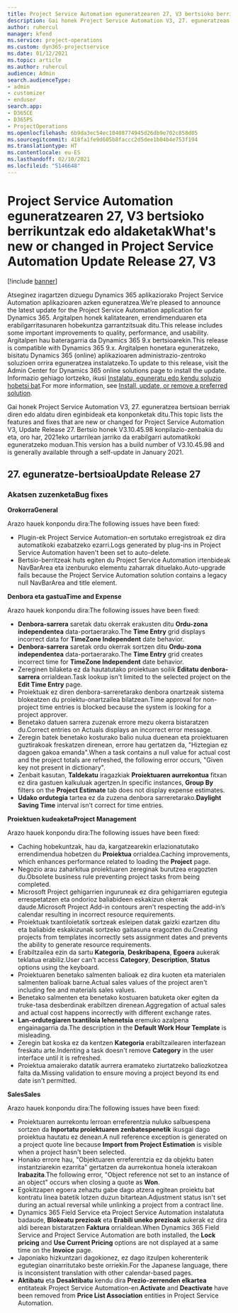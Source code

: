 ```yaml
---
title: Project Service Automation eguneratzearen 27, V3 bertsioko berrikuntzak edo aldaketak
description: Gai honek Project Service Automation V3, 27. eguneratzean erabilgarri dauden eginbideak eta konponketak ditu.
author: ruhercul
manager: kfend
ms.service: project-operations
ms.custom: dyn365-projectservice
ms.date: 01/12/2021
ms.topic: article
ms.author: ruhercul
audience: Admin
search.audienceType:
- admin
- customizer
- enduser
search.app:
- D365CE
- D365PS
- ProjectOperations
ms.openlocfilehash: 6b9da3ec54ec10408774945d26db9e702c858d05
ms.sourcegitcommit: 418fa1fe9d605b8faccc2d5dee1b04b4e753f194
ms.translationtype: HT
ms.contentlocale: eu-ES
ms.lasthandoff: 02/10/2021
ms.locfileid: "5146648"
---
```

# <a name="whats-new-or-changed-in-project-service-automation-update-release-27-v3"></a><span data-ttu-id="4cd01-103">Project Service Automation eguneratzearen 27, V3 bertsioko berrikuntzak edo aldaketak</span><span class="sxs-lookup"><span data-stu-id="4cd01-103">What's new or changed in Project Service Automation Update Release 27, V3</span></span>

[!include [banner](../includes/psa-now-project-operations.md)]

<span data-ttu-id="4cd01-104">Atseginez iragartzen dizuegu Dynamics 365 aplikaziorako Project Service Automation aplikazioaren azken eguneratzea.</span><span class="sxs-lookup"><span data-stu-id="4cd01-104">We’re pleased to announce the latest update for the Project Service Automation application for Dynamics 365.</span></span> <span data-ttu-id="4cd01-105">Argitalpen honek kalitatearen, errendimenduaren eta erabilgarritasunaren hobekuntza garrantzitsuak ditu.</span><span class="sxs-lookup"><span data-stu-id="4cd01-105">This release includes some important improvements to quality, performance, and usability.</span></span> <span data-ttu-id="4cd01-106">Argitalpen hau bateragarria da Dynamics 365 9.x bertsioarekin.</span><span class="sxs-lookup"><span data-stu-id="4cd01-106">This release is compatible with Dynamics 365 9.x.</span></span> <span data-ttu-id="4cd01-107">Argitalpen honetara eguneratzeko, bisitatu Dynamics 365 (online) aplikazioaren administrazio-zentroko soluzioen orrira eguneratzea instalatzeko.</span><span class="sxs-lookup"><span data-stu-id="4cd01-107">To update to this release, visit the Admin Center for Dynamics 365 online solutions page to install the update.</span></span> <span data-ttu-id="4cd01-108">Informazio gehiago lortzeko, ikusi [Instalatu, eguneratu edo kendu soluzio hobetsi bat](https://docs.microsoft.com/power-platform/admin/install-remove-preferred-solution).</span><span class="sxs-lookup"><span data-stu-id="4cd01-108">For more information, see [Install, update, or remove a preferred solution](https://docs.microsoft.com/power-platform/admin/install-remove-preferred-solution).</span></span>

<span data-ttu-id="4cd01-109">Gai honek Project Service Automation V3, 27. eguneratzea bertsioan berriak diren edo aldatu diren eginbideak eta konponketak ditu.</span><span class="sxs-lookup"><span data-stu-id="4cd01-109">This topic lists the features and fixes that are new or changed for Project Service Automation V3, Update Release 27.</span></span> <span data-ttu-id="4cd01-110">Bertsio honek V3.10.45.98 konpilazio-zenbakia du eta, oro har, 2021eko urtarrilean jarriko da erabilgarri automatikoki eguneratzeko moduan.</span><span class="sxs-lookup"><span data-stu-id="4cd01-110">This version has a build number of V3.10.45.98 and is generally available through a self-update in January 2021.</span></span>

## <a name="update-release-27"></a><span data-ttu-id="4cd01-111">27. eguneratze-bertsioa</span><span class="sxs-lookup"><span data-stu-id="4cd01-111">Update Release 27</span></span>

### <a name="bug-fixes"></a><span data-ttu-id="4cd01-112">Akatsen zuzenketa</span><span class="sxs-lookup"><span data-stu-id="4cd01-112">Bug fixes</span></span>

<span data-ttu-id="4cd01-113">**Orokorra**</span><span class="sxs-lookup"><span data-stu-id="4cd01-113">**General**</span></span>

<span data-ttu-id="4cd01-114">Arazo hauek konpondu dira:</span><span class="sxs-lookup"><span data-stu-id="4cd01-114">The following issues have been fixed:</span></span>

- <span data-ttu-id="4cd01-115">Plugin-ek Project Service Automation-en sortutako erregistroak ez dira automatikoki ezabatzeko ezarri.</span><span class="sxs-lookup"><span data-stu-id="4cd01-115">Logs generated by plug-ins in Project Service Automation haven't been set to auto-delete.</span></span>
- <span data-ttu-id="4cd01-116">Bertsio-berritzeak huts egiten du Project Service Automation irtenbideak NavBarArea eta izenburuko elementu zaharrak dituelako.</span><span class="sxs-lookup"><span data-stu-id="4cd01-116">Auto-upgrade fails because the Project Service Automation solution contains a legacy null NavBarArea and title element.</span></span>

<span data-ttu-id="4cd01-117">**Denbora eta gastua**</span><span class="sxs-lookup"><span data-stu-id="4cd01-117">**Time and Expense**</span></span>

<span data-ttu-id="4cd01-118">Arazo hauek konpondu dira:</span><span class="sxs-lookup"><span data-stu-id="4cd01-118">The following issues have been fixed:</span></span>

- <span data-ttu-id="4cd01-119">**Denbora-sarrera** saretak datu okerrak erakusten ditu **Ordu-zona independentea** data-portaerarako.</span><span class="sxs-lookup"><span data-stu-id="4cd01-119">The **Time Entry** grid displays incorrect data for **TimeZone Independent** date behavior.</span></span>
- <span data-ttu-id="4cd01-120">**Denbora-sarrera** saretak ordu okerrak sortzen ditu **Ordu-zona independentea** data-portaerarako.</span><span class="sxs-lookup"><span data-stu-id="4cd01-120">The **Time Entry** grid creates incorrect time for **TimeZone Independent** date behavior.</span></span>
- <span data-ttu-id="4cd01-121">Zereginen bilaketa ez da hautatutako proiektuan soilik **Editatu denbora-sarrera** orrialdean.</span><span class="sxs-lookup"><span data-stu-id="4cd01-121">Task lookup isn't limited to the selected project on the **Edit Time Entry** page.</span></span>
- <span data-ttu-id="4cd01-122">Proiektuak ez diren denbora-sarreretarako denbora onartzeak sistema blokeatzen du proiektu-onartzailea bilatzean.</span><span class="sxs-lookup"><span data-stu-id="4cd01-122">Time approval for non-project time entries is blocked because the system is looking for a project approver.</span></span>
- <span data-ttu-id="4cd01-123">Benetako datuen sarrera zuzenak errore mezu okerra bistaratzen du.</span><span class="sxs-lookup"><span data-stu-id="4cd01-123">Correct entries on Actuals displays an incorrect error message.</span></span>
- <span data-ttu-id="4cd01-124">Zeregin batek benetako kosturako balio nulua duenean eta proiektuaren guztirakoak freskatzen direnean, errore hau gertatzen da, "Hiztegian ez dagoen gakoa emanda".</span><span class="sxs-lookup"><span data-stu-id="4cd01-124">When a task contains a null value for actual cost and the project totals are refreshed, the following error occurs, "Given key not present in dictionary".</span></span>
- <span data-ttu-id="4cd01-125">Zenbait kasutan, **Taldekatu** iragazkiak **Proiektuaren aurrekontua** fitxan ez dira gastuen kalkuluak agertzen.</span><span class="sxs-lookup"><span data-stu-id="4cd01-125">In specific instances, **Group By** filters on the **Project Estimate** tab does not display expense estimates.</span></span>
- <span data-ttu-id="4cd01-126">**Udako ordutegia** tartea ez da zuzena denbora sarreretarako.</span><span class="sxs-lookup"><span data-stu-id="4cd01-126">**Daylight Saving Time** interval isn't correct for time entries.</span></span>

<span data-ttu-id="4cd01-127">**Proiektuen kudeaketa**</span><span class="sxs-lookup"><span data-stu-id="4cd01-127">**Project Management**</span></span>

<span data-ttu-id="4cd01-128">Arazo hauek konpondu dira:</span><span class="sxs-lookup"><span data-stu-id="4cd01-128">The following issues have been fixed:</span></span>

- <span data-ttu-id="4cd01-129">Caching hobekuntzak, hau da, kargatzearekin erlazionatutako errendimendua hobetzen du **Proiektua** orrialdea.</span><span class="sxs-lookup"><span data-stu-id="4cd01-129">Caching improvements, which enhances performance related to loading the **Project** page.</span></span>
- <span data-ttu-id="4cd01-130">Negozio arau zaharkitua proiektuaren zereginak burutzea eragozten du.</span><span class="sxs-lookup"><span data-stu-id="4cd01-130">Obsolete business rule preventing project tasks from being completed.</span></span>
- <span data-ttu-id="4cd01-131">Microsoft Project gehigarrien inguruneak ez dira gehigarriaren egutegia errespetatzen eta ondorioz baliabideen eskakizun okerrak daude.</span><span class="sxs-lookup"><span data-stu-id="4cd01-131">Microsoft Project Add-in contours aren't respecting the add-in’s calendar resulting in incorrect resource requirements.</span></span>
- <span data-ttu-id="4cd01-132">Proiektuak txantiloietatik sortzeak esleipen datak gaizki ezartzen ditu eta baliabide eskakizunak sortzeko gaitasuna eragozten du.</span><span class="sxs-lookup"><span data-stu-id="4cd01-132">Creating projects from templates incorrectly sets assignment dates and prevents the ability to generate resource requirements.</span></span>
- <span data-ttu-id="4cd01-133">Erabiltzailea ezin da sartu **Kategoria**, **Deskribapena**, **Egoera** aukerak teklatua erabiliz.</span><span class="sxs-lookup"><span data-stu-id="4cd01-133">User can't access **Category**, **Description**, **Status** options using the keyboard.</span></span>
- <span data-ttu-id="4cd01-134">Proiektuaren benetako salmenten balioak ez dira kuoten eta materialen salmenten balioak barne.</span><span class="sxs-lookup"><span data-stu-id="4cd01-134">Actual sales values of the project aren't including fee and materials sales values.</span></span>
- <span data-ttu-id="4cd01-135">Benetako salmenten eta benetako kostuaren batuketa oker egiten da truke-tasa desberdinak erabiltzen direnean.</span><span class="sxs-lookup"><span data-stu-id="4cd01-135">Aggregation of actual sales and actual cost happens incorrectly with different exchange rates.</span></span>
- <span data-ttu-id="4cd01-136">**Lan-ordutegiaren txantiloia lehenetsia** eremuko azalpena engainagarria da.</span><span class="sxs-lookup"><span data-stu-id="4cd01-136">The description in the **Default Work Hour Template** is misleading.</span></span>
- <span data-ttu-id="4cd01-137">Zeregin bat koska ez da kentzen **Kategoria** erabiltzailearen interfazean freskatu arte.</span><span class="sxs-lookup"><span data-stu-id="4cd01-137">Indenting a task doesn't remove **Category** in the user interface until it is refreshed.</span></span>
- <span data-ttu-id="4cd01-138">Proiektua amaierako datatik aurrera eramateko ziurtatzeko baliozkotzea falta da.</span><span class="sxs-lookup"><span data-stu-id="4cd01-138">Missing validation to ensure moving a project beyond its end date isn't permitted.</span></span>

<span data-ttu-id="4cd01-139">**Sales**</span><span class="sxs-lookup"><span data-stu-id="4cd01-139">**Sales**</span></span>

<span data-ttu-id="4cd01-140">Arazo hauek konpondu dira:</span><span class="sxs-lookup"><span data-stu-id="4cd01-140">The following issues have been fixed:</span></span>

- <span data-ttu-id="4cd01-141">Proiektuaren aurrekontu lerroan erreferentzia nuluko salbuespena sortzen da **Inportatu proiektuaren zenbatespenetik** ikusgai dago proiektua hautatu ez denean.</span><span class="sxs-lookup"><span data-stu-id="4cd01-141">A null reference exception is generated on a project quote line because **Import from Project Estimation** is visible when a project hasn't been selected.</span></span>
- <span data-ttu-id="4cd01-142">Honako errore hau, "Objektuaren erreferentzia ez da objektu baten instantziarekin ezarrita" gertatzen da aurrekontua honela ixterakoan **Irabazita**.</span><span class="sxs-lookup"><span data-stu-id="4cd01-142">The following error, "Object reference not set to an instance of an object" occurs when closing a quote as **Won**.</span></span>
- <span data-ttu-id="4cd01-143">Egokitzapen egoera zehaztu gabe dago atzera egitean proiektu bat kontratu linea batetik lotzen duzun bitartean.</span><span class="sxs-lookup"><span data-stu-id="4cd01-143">Adjustment status isn't set during an actual reversal while unlinking a project from a contract line.</span></span>
- <span data-ttu-id="4cd01-144">Dynamics 365 Field Service eta Project Service Automation instalatuta badaude, **Blokeatu prezioak** eta **Erabili uneko prezioak** aukerak ez dira aldi berean bistaratzen **Faktura** orrialdean.</span><span class="sxs-lookup"><span data-stu-id="4cd01-144">When Dynamics 365 Field Service and Project Service Automation are both installed, the **Lock pricing** and **Use Current Pricing** options are not displayed at a same time on the **Invoice** page.</span></span>
- <span data-ttu-id="4cd01-145">Japoniako hizkuntzari dagokionez, ez dago itzulpen koherenterik egutegian oinarritutako beste orriekin.</span><span class="sxs-lookup"><span data-stu-id="4cd01-145">For the Japanese language, there is inconsistent translation with other calendar-based pages.</span></span>
- <span data-ttu-id="4cd01-146">**Aktibatu** eta **Desaktibatu** kendu dira **Prezio-zerrenden elkartea** entitateak Project Service Automation-en.</span><span class="sxs-lookup"><span data-stu-id="4cd01-146">**Activate** and **Deactivate** have been removed from **Price List Association** entities in Project Service Automation.</span></span>
